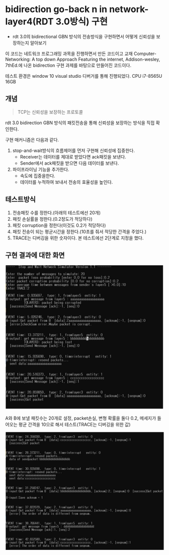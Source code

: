 # bidirection go-back n in network-layer4(RDT 3.0방식) 구현

- rdt 3.0의 bidirectional GBN 방식의 전송방식을 구현하면서 어떻게 신뢰성을 보장하는지 알아보기

이 코드는 네트워크 프로그래밍 과목을 진행하면서 만든 코드이고 교재 Computer-Networking: A top down Approach Featuring the internet, Addison-wesley, 7thEd.에 나온 bidirection 구현 과제를 바탕으로 만들어진 코드이다.

테스트 환경은 window 10 visual studio 디버거를 통해 진행되었다.
CPU i7-8565U
16GB

## 개념

> TCP는 신뢰성을 보장하는 프로토콜

rdt 3.0 bidirection GBN 방식의 패킷전송을 통해 신뢰성을 보장하는 방식을 직접 확인한다.

구현 매커니즘은 다음과 같다.

1. stop-and-wait방식의 흐름제어를 먼저 구현해 신뢰성에 집중한다.
   - Receiver는 데이터를 제대로 받았다면 ack패킷을 보낸다.
   - Sender에서 ack패킷을 받으면 다음 데이터를 보낸다.
2. 파이프라이닝 기능을 추가한다.
   - 속도에 집중을한다.
   - 데이터를 누적하여 보내서 전송의 효율성을 높인다.

## 테스트방식

1. 전송패킷 수를 정한다.(아래의 테스트에선 20개)
2. 패킷 손실률을 정한다.(0.2정도가 적당하다)
3. 패킷 corruption을 정한다(이것도 0.2가 적당하다)
4. 패킷 전송이 되는 평균시간을 정한다.(10초를 줘서 적당한 간격을 주었다.)
5. TRACE는 디버깅을 위한 숫자이다. 본 테스트에선 2단계로 지정을 했다.

## 구현 결과에 대한 화면

![img/1.PNG](img/1.PNG)

A와 B에 보낼 패킷수는 20개로 설정, packet손실, 변형 확률을 둘다 0.2, 메세지가 들어오는 평균 간격을 10으로 해서 테스트(TRACE는 디버깅을 위한 값)

![img/1.PNG](img/2.PNG)
